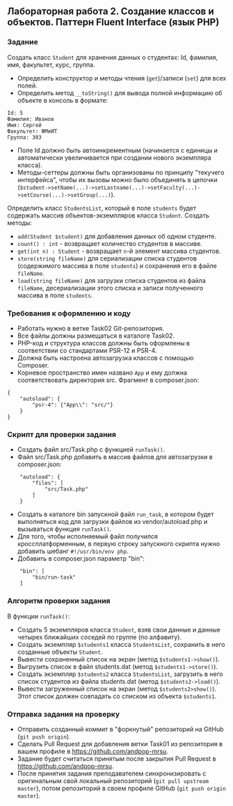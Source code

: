 ##                             Лабораторная работа 2. Создание классов и объектов. Паттерн Fluent Interface (язык PHP)
### Задание
Создать класс `Student` для хранения данных о студентах: Id, фамилия, имя, факультет, курс, группа.
* Определить конструктор и методы чтения (`get`)/записи (`set`) для всех полей.
* Определить метод `__toString()` для вывода полной информацию об объекте в консоль в формате:
```
Id: 5
Фамилия: Иванов
Имя: Сергей
Факультет: ФМиИТ
Группа: 303
```
* Поле Id должно быть автоинкрементным (начинается с единицы и автоматически увеличивается при создании нового экземпляра класса).
* Методы-сеттеры должны быть организованы по принципу "текучего интерфейса", чтобы их вызовы можно было объединять в цепочки (`$student->setName(...)->setLastname(...)->setFaculty(...)->setCourse(...)->setGroup(...)`).

Определить класс `StudentsList`, который в поле `students` будет содержать массив объектов-экземпляров класса `Student`. Создать методы:
* `add(Student $student)` для добавления данных об одном студенте.
* `count() : int` - возвращает количество студентов в массиве.
* `get(int n) : Student` - возвращает `n`-й элемент массива студентов.
* `store(string fileName)` для сериализации списка студентов (содержимого массива в поле `students`) и сохранения его в файле `fileName`.
* `load(string fileName)` для загрузки списка студентов из файла `fileName`, десериализации этого списка и записи полученного массива в поле `students`.

### Требования к оформлению и коду
* Работать нужно в ветке Task02 Git-репозитория.
* Все файлы должны размещаться в каталоге Task02.
* PHP-код и структура классов должны быть оформлены в соответствии со стандартами PSR-12 и PSR-4. 
* Должна быть настроена автозагрузка классов с помощью Composer.
* Корневое пространство имен названо `App` и ему должна соответствовать директория src. Фрагмент в composer.json:
```
{
    "autoload": {
        "psr-4": {"App\\": "src/"}
    }
}
```
### Скрипт для проверки задания
* Создать файл src/Task.php с функцией `runTask()`.
* Файл src/Task.php добавить в массив файлов для автозагрузки в composer.json:
```
    "autoload": {
        "files": [
            "src/Task.php"
        ]
    }
```
* Создать в каталоге bin запускной файл `run_task`, в котором будет выполняться код для загрузки файлов из vendor/autoload.php и вызываться функция `runTask()`.
* Для того, чтобы исполняемый файл получился кроссплатформенным, в первую строку запускного скрипта нужно добавить шебанг `#!/usr/bin/env php`.
* Добавить в composer.json параметр "bin":
```
    "bin": [
        "bin/run-task"
    ]
```

### Алгоритм проверки задания
В функции `runTask()`:
* Создать 5 экземпляров класса `Student`, взяв свои данные и данные четырех ближайших соседей по группе (по алфавиту).
* Создать экземпляр `$students1` класса `StudentsList`, сохранить в него созданные объекты `Student`.
* Вывести сохраненный список на экран (метод `$students1->show()`).
* Выгрузить список в файл students.dat (метод `$students1->store()`).
* Создать экземпляр `$students2` класса `StudentsList`, загрузить в него список студентов из файла students.dat (метод `$students2->load()`).
* Вывести загруженный список на экран (метод `$students2>show()`). Этот список должен совпадать со списком из объекта `$students1`.

### Отправка задания на проверку
* Отправить созданный коммит в "форкнутый" репозиторий на GitHub (`git push origin`).
* Сделать Pull Request для добавления ветки Task01 из репозитория в вашем профиле в https://github.com/andpop-mrsu.
* Задание будет считаться принятым после закрытия Pull Request в https://github.com/andpop-mrsu.
* После принятия задания преподавателем синхронизировать с оригинальным свой локальный репозиторий (`git pull upstream master`), потом репозиторий в своем профиле GitHub (`git push origin master`).

